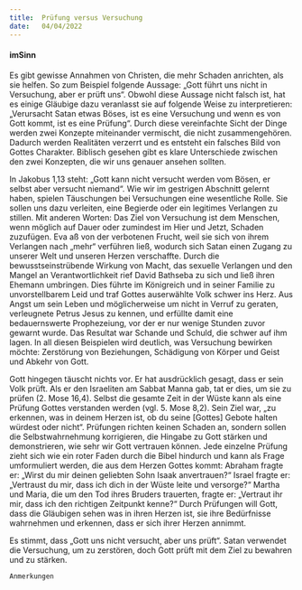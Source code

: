 ```yaml
---
title:  Prüfung versus Versuchung
date:   04/04/2022
---
```


#### imSinn

Es gibt gewisse Annahmen von Christen, die mehr Schaden anrichten, als sie helfen. So zum Beispiel folgende Aussage: „Gott führt uns nicht in Versuchung, aber er prüft uns“. Obwohl diese Aussage nicht falsch ist, hat es einige Gläubige dazu veranlasst sie auf folgende Weise zu interpretieren: „Verursacht Satan etwas Böses, ist es eine Versuchung und wenn es von Gott kommt, ist es eine Prüfung“. Durch diese vereinfachte Sicht der Dinge werden zwei Konzepte miteinander vermischt, die nicht zusammengehören. Dadurch werden Realitäten verzerrt und es entsteht ein falsches Bild von Gottes Charakter. Biblisch gesehen gibt es klare Unterschiede zwischen den zwei Konzepten, die wir uns genauer ansehen sollten.

In Jakobus 1,13 steht: „Gott kann nicht versucht werden vom Bösen, er selbst aber versucht niemand“. Wie wir im gestrigen Abschnitt gelernt haben, spielen Täuschungen bei Versuchungen eine wesentliche Rolle. Sie sollen uns dazu verleiten, eine Begierde oder ein legitimes Verlangen zu stillen. Mit anderen Worten: Das Ziel von Versuchung ist dem Menschen, wenn möglich auf Dauer oder zumindest im Hier und Jetzt, Schaden zuzufügen. Eva aß von der verbotenen Frucht, weil sie sich von ihrem Verlangen nach „mehr“ verführen ließ, wodurch sich Satan einen Zugang zu unserer Welt und unseren Herzen verschaffte. Durch die bewusstseinstrübende Wirkung von Macht, das sexuelle Verlangen und den Mangel an Verantwortlichkeit rief David Bathseba zu sich und ließ ihren Ehemann umbringen. Dies führte im Königreich und in seiner Familie zu unvorstellbarem Leid und traf Gottes auserwählte Volk schwer ins Herz. Aus Angst um sein Leben und möglicherweise um nicht in Verruf zu geraten, verleugnete Petrus Jesus zu kennen, und erfüllte damit eine bedauernswerte Prophezeiung, vor der er nur wenige Stunden zuvor gewarnt wurde. Das Resultat war Schande und Schuld, die schwer auf ihm lagen. In all diesen Beispielen wird deutlich, was Versuchung bewirken möchte: Zerstörung von Beziehungen, Schädigung von Körper und Geist und Abkehr von Gott.

Gott hingegen täuscht nichts vor. Er hat ausdrücklich gesagt, dass er sein Volk prüft. Als er den Israeliten am Sabbat Manna gab, tat er dies, um sie zu prüfen (2. Mose 16,4). Selbst die gesamte Zeit in der Wüste kann als eine Prüfung Gottes verstanden werden (vgl. 5. Mose 8,2). Sein Ziel war, „zu erkennen, was in deinem Herzen ist, ob du seine [Gottes] Gebote halten würdest oder nicht“. Prüfungen richten keinen Schaden an, sondern sollen die Selbstwahrnehmung korrigieren, die Hingabe zu Gott stärken und demonstrieren, wie sehr wir Gott vertrauen können. Jede einzelne Prüfung zieht sich wie ein roter Faden durch die Bibel hindurch und kann als Frage umformuliert werden, die aus dem Herzen Gottes kommt: Abraham fragte er: „Wirst du mir deinen geliebten Sohn Isaak anvertrauen?“ Israel fragte er: „Vertraust du mir, dass ich dich in der Wüste leite und versorge?“ Martha und Maria, die um den Tod ihres Bruders trauerten, fragte er: „Vertraut ihr mir, dass ich den richtigen Zeitpunkt kenne?“ Durch Prüfungen will Gott, dass die Gläubigen sehen was in ihren Herzen ist, sie ihre Bedürfnisse wahrnehmen und erkennen, dass er sich ihrer Herzen annimmt.

Es stimmt, dass „Gott uns nicht versucht, aber uns prüft“. Satan verwendet die Versuchung, um zu zerstören, doch Gott prüft mit dem Ziel zu bewahren und zu stärken.


`Anmerkungen`
